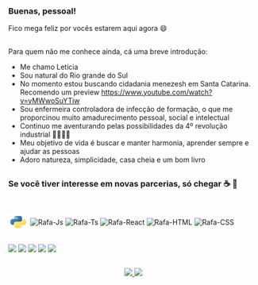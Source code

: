 
### Buenas, pessoal!

Fico mega feliz por vocês estarem aqui agora 😄


##


Para quem não me conhece ainda, cá uma breve introdução:
- Me chamo Letícia 
- Sou natural do Rio grande do Sul 
- No momento estou buscando cidadania menezesh em Santa Catarina. Recomendo um preview <https://www.youtube.com/watch?v=yMWwoSuYTiw>
- Sou enfermeira controladora de infecção de formação, o que me proporcinou muito amadurecimento pessoal, social e intelectual
- Continuo me aventurando pelas possibilidades da 4º revolução industrial 👩🏼‍💻🐶
- Meu objetivo de vida é buscar e manter harmonia, aprender sempre e ajudar as pessoas
- Adoro natureza, simplicidade, casa cheia e um bom livro 


##


### Se você tiver interesse em novas parcerias, só chegar ☕ 🍪


##


<div style="display: inline_block"><br>
  <img align="center" alt="Rafa-Python" height="30" width="40" src="https://raw.githubusercontent.com/devicons/devicon/master/icons/python/python-original.svg">
  <img align="center" alt="Rafa-Js" height="30" width="40" src="https://cdn.jsdelivr.net/gh/devicons/devicon/icons/mysql/mysql-original.svg">
  <img align="center" alt="Rafa-Ts" height="30" width="40" src="https://www.svgrepo.com/show/331761/sql-database-sql-azure.svg">
  <img align="center" alt="Rafa-React" height="30" width="40" src="https://cdn.jsdelivr.net/gh/devicons/devicon/icons/figma/figma-original.svg">
  <img align="center" alt="Rafa-HTML" height="30" width="40" src="https://www.svgrepo.com/show/354428/tableau-icon.svg">
  <img align="center" alt="Rafa-CSS" height="30" width="40" src="https://www.svgrepo.com/show/303193/microsoft-excel-2013-logo.svg">
</div>


##


   
<div> 
  <a href = "mailto:leticiaplang@gmail.com"><img src="https://img.shields.io/badge/-Gmail-FF0000?style=for-the-badge&logo=gmail&logoColor=white" target="_blank"></a>
  <a href="https://www.linkedin.com/in/leticiaplang" target="_blank"><img src="https://img.shields.io/badge/-LinkedIn-%230077B5?style=for-the-badge&logo=linkedin&logoColor=white" target="_blank"></a> 
  <a href="https://www.twitch.tv/leticiaplang" target="_blank"><img src="https://img.shields.io/badge/Twitch-9146FF?style=for-the-badge&logo=twitch&logoColor=white" target="_blank"></a>
  <a href="https://medium.com/@leticiaplang/about" target="_blank"><img src="https://img.shields.io/badge/Medium-333333?style=for-the-badge&logo=medium&logoColor=white" target="_blank"></a>
  <a href="https://leticiaplang.github.io/lpl_posts/" target="_blank"><img src="https://img.shields.io/badge/Posts-EAD122?style=for-the-badge&logo=blog&logoColor=white" target="_blank"></a>
</div>


##


<div align="center">
  <a href="https://github.com/leticiaplang">
  <img height="180em" src="https://github-readme-stats.vercel.app/api?username=leticiaplang&show_icons=true&theme=dark&include_all_commits=true&count_private=true"/>
  <img height="180em" src="https://github-readme-stats.vercel.app/api/top-langs/?username=leticiaplang&layout=compact&langs_count=7&theme=dark"/>
</div>

  
##
  

  
